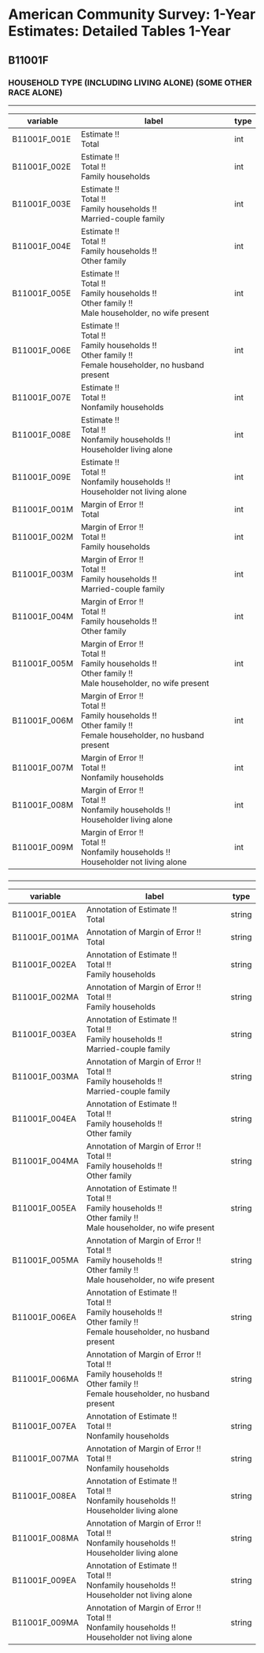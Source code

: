 # American Community Survey: 1-Year Estimates: Detailed Tables 1-Year

## B11001F

### HOUSEHOLD TYPE (INCLUDING LIVING ALONE) (SOME OTHER RACE ALONE)

___

| variable | label | type |
| ----- | ----- | ----- |
| B11001F_001E | Estimate !!<br>Total | int |
| B11001F_002E | Estimate !!<br>Total !!<br>Family households | int |
| B11001F_003E | Estimate !!<br>Total !!<br>Family households !!<br>Married-couple family | int |
| B11001F_004E | Estimate !!<br>Total !!<br>Family households !!<br>Other family | int |
| B11001F_005E | Estimate !!<br>Total !!<br>Family households !!<br>Other family !!<br>Male householder, no wife present | int |
| B11001F_006E | Estimate !!<br>Total !!<br>Family households !!<br>Other family !!<br>Female householder, no husband present | int |
| B11001F_007E | Estimate !!<br>Total !!<br>Nonfamily households | int |
| B11001F_008E | Estimate !!<br>Total !!<br>Nonfamily households !!<br>Householder living alone | int |
| B11001F_009E | Estimate !!<br>Total !!<br>Nonfamily households !!<br>Householder not living alone | int |
| B11001F_001M | Margin of Error !!<br>Total | int |
| B11001F_002M | Margin of Error !!<br>Total !!<br>Family households | int |
| B11001F_003M | Margin of Error !!<br>Total !!<br>Family households !!<br>Married-couple family | int |
| B11001F_004M | Margin of Error !!<br>Total !!<br>Family households !!<br>Other family | int |
| B11001F_005M | Margin of Error !!<br>Total !!<br>Family households !!<br>Other family !!<br>Male householder, no wife present | int |
| B11001F_006M | Margin of Error !!<br>Total !!<br>Family households !!<br>Other family !!<br>Female householder, no husband present | int |
| B11001F_007M | Margin of Error !!<br>Total !!<br>Nonfamily households | int |
| B11001F_008M | Margin of Error !!<br>Total !!<br>Nonfamily households !!<br>Householder living alone | int |
| B11001F_009M | Margin of Error !!<br>Total !!<br>Nonfamily households !!<br>Householder not living alone | int |
### 

___

| variable | label | type |
| ----- | ----- | ----- |
| B11001F_001EA | Annotation of Estimate !!<br>Total | string |
| B11001F_001MA | Annotation of Margin of Error !!<br>Total | string |
| B11001F_002EA | Annotation of Estimate !!<br>Total !!<br>Family households | string |
| B11001F_002MA | Annotation of Margin of Error !!<br>Total !!<br>Family households | string |
| B11001F_003EA | Annotation of Estimate !!<br>Total !!<br>Family households !!<br>Married-couple family | string |
| B11001F_003MA | Annotation of Margin of Error !!<br>Total !!<br>Family households !!<br>Married-couple family | string |
| B11001F_004EA | Annotation of Estimate !!<br>Total !!<br>Family households !!<br>Other family | string |
| B11001F_004MA | Annotation of Margin of Error !!<br>Total !!<br>Family households !!<br>Other family | string |
| B11001F_005EA | Annotation of Estimate !!<br>Total !!<br>Family households !!<br>Other family !!<br>Male householder, no wife present | string |
| B11001F_005MA | Annotation of Margin of Error !!<br>Total !!<br>Family households !!<br>Other family !!<br>Male householder, no wife present | string |
| B11001F_006EA | Annotation of Estimate !!<br>Total !!<br>Family households !!<br>Other family !!<br>Female householder, no husband present | string |
| B11001F_006MA | Annotation of Margin of Error !!<br>Total !!<br>Family households !!<br>Other family !!<br>Female householder, no husband present | string |
| B11001F_007EA | Annotation of Estimate !!<br>Total !!<br>Nonfamily households | string |
| B11001F_007MA | Annotation of Margin of Error !!<br>Total !!<br>Nonfamily households | string |
| B11001F_008EA | Annotation of Estimate !!<br>Total !!<br>Nonfamily households !!<br>Householder living alone | string |
| B11001F_008MA | Annotation of Margin of Error !!<br>Total !!<br>Nonfamily households !!<br>Householder living alone | string |
| B11001F_009EA | Annotation of Estimate !!<br>Total !!<br>Nonfamily households !!<br>Householder not living alone | string |
| B11001F_009MA | Annotation of Margin of Error !!<br>Total !!<br>Nonfamily households !!<br>Householder not living alone | string |

